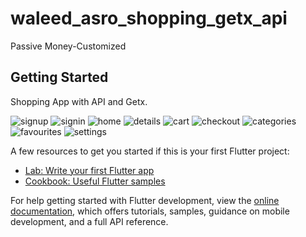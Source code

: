 # waleed_asro_shopping_getx_api

Passive Money-Customized

## Getting Started

Shopping App with API and Getx.

![signup](https://github.com/Elkelany84/Getx_Shopping_WaledAsro_Udemy/assets/74449997/5a390d4e-3eb5-4e8a-8fa1-8e4aa7a1ace7)
![signin](https://github.com/Elkelany84/Getx_Shopping_WaledAsro_Udemy/assets/74449997/7a65bc38-079d-4488-a24d-3faca893419a)
![home](https://github.com/Elkelany84/Getx_Shopping_WaledAsro_Udemy/assets/74449997/ce9edd72-e1c0-40c1-818b-e6f444a4149e)
![details](https://github.com/Elkelany84/Getx_Shopping_WaledAsro_Udemy/assets/74449997/567303bd-5fe4-4ec6-8c38-c5a9f743ee6b)
![cart](https://github.com/Elkelany84/Getx_Shopping_WaledAsro_Udemy/assets/74449997/f1c86659-350e-4371-b5ab-1dfd3c23e765)
![checkout](https://github.com/Elkelany84/Getx_Shopping_WaledAsro_Udemy/assets/74449997/8636a8d7-c4e7-4184-add3-2101a4f88ea0)
![categories](https://github.com/Elkelany84/Getx_Shopping_WaledAsro_Udemy/assets/74449997/14a0be12-83da-4c87-baba-be653be514d2)
![favourites](https://github.com/Elkelany84/Getx_Shopping_WaledAsro_Udemy/assets/74449997/83b99332-1409-480c-be56-c16c2ae2d039)
![settings](https://github.com/Elkelany84/Getx_Shopping_WaledAsro_Udemy/assets/74449997/9786da39-ffef-464c-b4e2-be70819551b6)









A few resources to get you started if this is your first Flutter project:

- [Lab: Write your first Flutter app](https://docs.flutter.dev/get-started/codelab)
- [Cookbook: Useful Flutter samples](https://docs.flutter.dev/cookbook)

For help getting started with Flutter development, view the
[online documentation](https://docs.flutter.dev/), which offers tutorials,
samples, guidance on mobile development, and a full API reference.
